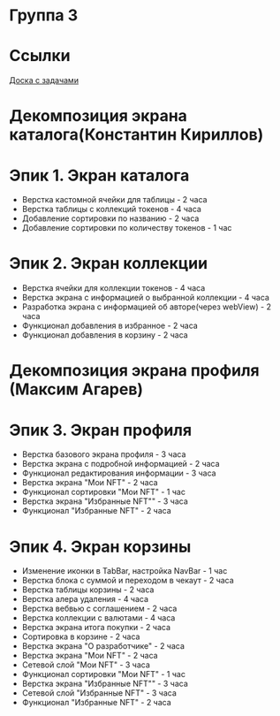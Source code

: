 <!--# Группа 3-->
# Группа 3

# Ссылки
[Доска с задачами](https://github.com/users/SysoevAndrey/projects/1/views/1)

# Декомпозиция экрана каталога(Константин Кириллов)

# Эпик 1. Экран каталога

- Верстка кастомной ячейки для таблицы - 2 часа
- Верстка таблицы с коллекций токенов - 4 часа
- Добавление сортировки по названию - 2 часа
- Добавление сортировки по количеству токенов - 1 час

# Эпик 2. Экран коллекции

- Верстка ячейки для коллекции токенов - 4 часа
- Верстка экрана с информацией о выбранной коллекции - 4 часа
- Разработка экрана с информацией об авторе(через webView) - 2 часа
- Функционал добавления в избранное - 2 часа
- Функционал добавления в корзину - 2 часа
# Декомпозиция экрана профиля (Максим Агарев)

# Эпик 3. Экран профиля

- Верстка базового экрана профиля - 3 часа
- Верстка экрана с подробной информацией - 2 часа
- Функционал редактирования информации - 3 часа
- Верстка экрана "Мои NFT" - 2 часа
- Функционал сортировки "Мои NFT" - 1 час
- Верстка экрана "Избранные NFT"" - 3 часа
- Функционал "Избранные NFT" - 2 часа

# Эпик 4. Экран корзины

- Изменение иконки в TabBar, настройка NavBar - 1 час
- Верстка блока с суммой и переходом в чекаут - 2 часа
- Верстка таблицы корзины - 2 часа
- Верстка алера удаления - 4 часа
- Верстка вебвью с соглашением - 2 часа
- Верстка коллекции с валютами - 4 часа
- Верстка экрана итога покупки - 2 часа
- Сортировка в корзине - 2 часа
- Верстка экрана "О разработчике" - 2 часа
- Верстка экрана "Мои NFT" - 2 часа
- Сетевой слой "Мои NFT" - 3 часа
- Функционал сортировки "Мои NFT" - 1 час
- Верстка экрана "Избранные NFT"" - 3 часа
- Сетевой слой "Избранные NFT" - 3 часа
- Функционал "Избранные NFT" - 2 часа

